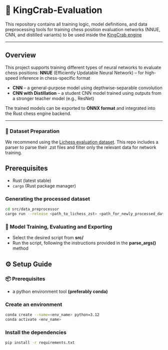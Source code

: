 # 🧠 KingCrab-Evaluation

This repository contains all training logic, model definitions, and data preprocessing tools for training chess position evaluation networks (NNUE, CNN, and distilled variants) to be used inside the [KingCrab engine](https://github.com/AlexandruCostea/KingCrab)

---

## Overview

This project supports training different types of neural networks to evaluate chess positions:
 **NNUE** (Efficiently Updatable Neural Network) – for high-speed inference in chess-specific format
- **CNN** – a general-purpose model using depthwise-separable convolution
- **CNN with Distillation** – a student CNN model trained using outputs from a stronger teacher model (e.g., ResNet)

The trained models can be exported to **ONNX format** and integrated into the Rust chess engine backend.

---

### 🧪 Dataset Preparation
We recommend using the [Lichess evaluation dataset](https://database.lichess.org/#evals). This repo includes a parser to parse their .zst files and filter only the relevant data for network training.
## Prerequisites
- Rust (latest stable)
- `cargo` (Rust package manager)

### Generating the processed dataset
```bash
cd src/data_preprocessor
cargo run --release <path_to_lichess_zst> <path_for_newly_processed_data>
```

### 🤖 Model Training, Evaluating and Exporting
- Select the desired script from **src/**
- Run the script, following the instructions provided in the **parse_args()** method

## ⚙️ Setup Guide

### 📦 Prerequisites
- a python environment tool **(preferably conda)**

### Create an environment

```bash
conda create --name=<env_name> python=3.12
conda activate <env_name>
```

### Install the dependencies
```bash
pip install -r requirements.txt
```
